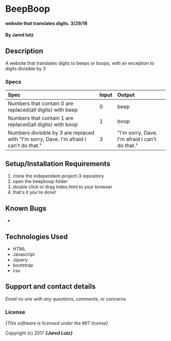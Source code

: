 # BeepBoop

#### website that translates digits. 3/29/18

#### By **Jared lutz**

## Description

A website that translates digits to beeps or boops, with an exception to digits divisible by 3


### Specs
| Spec | Input | Output |
| :-------------     | :------------- | :------------- |
| Numbers that contain 0 are replaced(all digits) with beep | 0 | beep |
| Numbers that contain 1 are replaced(all digits) with boop | 1 | boop |
| Numbers divisible by 3 are replaced with "I'm sorry, Dave. I'm afraid I can't do that." | 3 | "I'm sorry, Dave. I'm afraid I can't do that." |

## Setup/Installation Requirements

1. clone the independent-project-3 repository
2. open the beepboop folder
3. double click or drag index.html to your browser
4. that's it you're done!

## Known Bugs
*

## Technologies Used
* HTML
* Javascript
* Jquery
* bootstrap
* css


## Support and contact details

_Email no one with any questions, comments, or concerns._

### License

*{This software is licensed under the MIT license}*

Copyright (c) 2017 **_{Jared Lutz}_**
